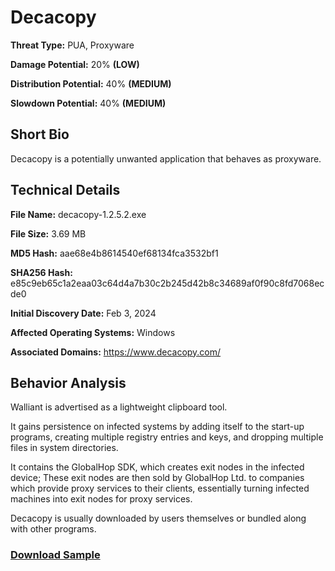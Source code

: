 # Decacopy

**Threat Type:** PUA, Proxyware


**Damage Potential:** 20% **(LOW)**

**Distribution Potential:** 40% **(MEDIUM)**

**Slowdown Potential:** 40% **(MEDIUM)**

## Short Bio
Decacopy is a potentially unwanted application that behaves as proxyware.

## Technical Details
**File Name:** decacopy-1.2.5.2.exe

**File Size:** 3.69 MB

**MD5 Hash:** aae68e4b8614540ef68134fca3532bf1

**SHA256 Hash:** e85c9eb65c1a2eaa03c64d4a7b30c2b245d42b8c34689af0f90c8fd7068ecde0

**Initial Discovery Date:** Feb 3, 2024

**Affected Operating Systems:** Windows

**Associated Domains:** https://www.decacopy.com/

## Behavior Analysis
Walliant is advertised as a lightweight clipboard tool.

It gains persistence on infected systems by adding itself to the start-up programs, creating multiple registry entries and keys, and dropping multiple files in system directories.

It contains the GlobalHop SDK, which creates exit nodes in the infected device; These exit nodes are then sold by GlobalHop Ltd. to companies which provide proxy services to their clients, essentially turning infected machines into exit nodes for proxy services.

Decacopy is usually downloaded by users themselves or bundled along with other programs. 

### [Download Sample](https://mega.nz/file/JXciQAxC#enrxeH9nq5eiMkfs0oxwE91qtVARf6s7Cy5aHD3WsPA)

